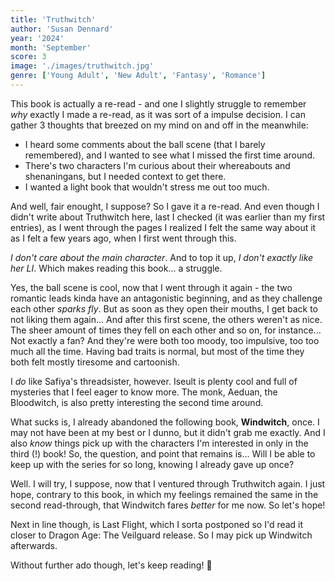 ```yaml
---
title: 'Truthwitch'
author: 'Susan Dennard'
year: '2024'
month: 'September'
score: 3
image: './images/truthwitch.jpg'
genre: ['Young Adult', 'New Adult', 'Fantasy', 'Romance']
---
```


This book is actually a re-read - and one I slightly struggle to remember _why_ exactly I made a re-read, as it was sort of a impulse decision. I can gather 3 thoughts that breezed on my mind on and off in the meanwhile:
- I heard some comments about the ball scene (that I barely remembered), and I wanted to see what I missed the first time around.
- There's two characters I'm curious about their whereabouts and shenaningans, but I needed context to get there.
- I wanted a light book that wouldn't stress me out too much.

And well, fair enought, I suppose? So I gave it a re-read. And even though I didn't write about Truthwitch here, last I checked (it was earlier than my first entries), as I went through the pages I realized I felt the same way about it as I felt a few years ago, when I first went through this.

_I don't care about the main character_. And to top it up, _I don't exactly like her LI_. Which makes reading this book... a struggle.

Yes, the ball scene is cool, now that I went through it again - the two romantic leads kinda have an antagonistic beginning, and as they challenge each other _sparks fly_. But as soon as they open their mouths, I get back to not liking them again... And after this first scene, the others weren't as nice. The sheer amount of times they fell on each other and so on, for instance... Not exactly a fan? And they're were both too moody, too impulsive, too too much all the time. Having bad traits is normal, but most of the time they both felt mostly tiresome and cartoonish.

I _do_ like Safiya's threadsister, however. Iseult is plenty cool and full of mysteries that I feel eager to know more. The monk, Aeduan, the Bloodwitch, is also pretty interesting the second time around.

What sucks is, I already abandoned the following book, **Windwitch**, once. I may not have been at my best or I dunno, but it didn't grab me exactly. And I also _know_ things pick up with the characters I'm interested in only in the third (!) book! So, the question, and point that remains is... Will I be able to keep up with the series for so long, knowing I already gave up once?

Well. I will try, I suppose, now that I ventured through Truthwitch again. I just hope, contrary to this book, in which my feelings remained the same in the second read-through, that Windwitch fares _better_ for me now. So let's hope!

Next in line though, is Last Flight, which I sorta postponed so I'd read it closer to Dragon Age: The Veilguard release. So I may pick up Windwitch afterwards.

Without further ado though, let's keep reading! 🙏